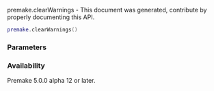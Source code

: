premake.clearWarnings - This document was generated, contribute by properly documenting this API.

```lua
premake.clearWarnings()
```

### Parameters ###


### Availability ###

Premake 5.0.0 alpha 12 or later.

